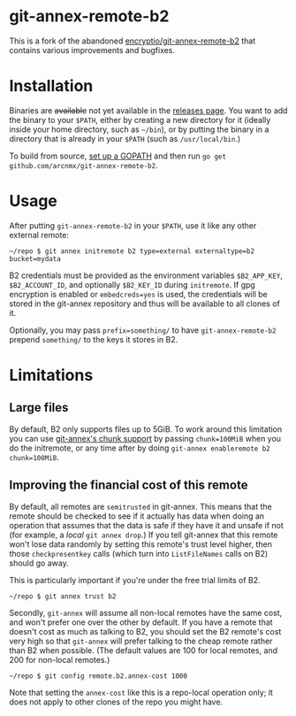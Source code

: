 git-annex-remote-b2
===================

This is a fork of the abandoned [encryptio/git-annex-remote-b2](https://github.com/encryptio/git-annex-remote-b2) that contains various improvements and bugfixes.

Installation
============

Binaries are ~~available~~ not yet available in the [releases page](https://github.com/arcnmx/git-annex-remote-b2/releases). You want to add the binary to your `$PATH`, either by creating a new directory for it (ideally inside your home directory, such as `~/bin`), or by putting the binary in a directory that is already in your `$PATH` (such as `/usr/local/bin`.)

To build from source, [set up a GOPATH](https://golang.org/doc/code.html) and then run `go get github.com/arcnmx/git-annex-remote-b2`.

Usage
=====

After putting `git-annex-remote-b2` in your `$PATH`, use it like any other external remote:

```
~/repo $ git annex initremote b2 type=external externaltype=b2 bucket=mydata
```

B2 credentials must be provided as the environment variables `$B2_APP_KEY`, `$B2_ACCOUNT_ID`, and optionally `$B2_KEY_ID` during `initremote`. If gpg encryption is enabled or `embedcreds=yes` is used, the credentials will be stored in the git-annex repository and thus will be available to all clones of it.

Optionally, you may pass `prefix=something/` to have `git-annex-remote-b2` prepend `something/` to the keys it stores in B2.

Limitations
===========

Large files
-----------

By default, B2 only supports files up to 5GiB. To work around this limitation you can use [git-annex's chunk support](http://git-annex.branchable.com/chunking/) by passing `chunk=100MiB` when you do the initremote, or any time after by doing `git-annex enableremote b2 chunk=100MiB`.

Improving the financial cost of this remote
-------------------------------------------

By default, all remotes are `semitrusted` in git-annex. This means that the remote should be checked to see if it actually has data when doing an operation that assumes that the data is safe if they have it and unsafe if not (for example, a *local* `git annex drop`.) If you tell git-annex that this remote won't lose data randomly by setting this remote's trust level higher, then those `checkpresentkey` calls (which turn into `ListFileNames` calls on B2) should go away.

This is particularly important if you're under the free trial limits of B2.

```
~/repo $ git annex trust b2
```

Secondly, `git-annex` will assume all non-local remotes have the same cost, and won't prefer one over the other by default. If you have a remote that doesn't cost as much as talking to B2, you should set the B2 remote's cost very high so that `git-annex` will prefer talking to the cheap remote rather than B2 when possible. (The default values are 100 for local remotes, and 200 for non-local remotes.)

```
~/repo $ git config remote.b2.annex-cost 1000
```

Note that setting the `annex-cost` like this is a repo-local operation only; it does not apply to other clones of the repo you might have.

